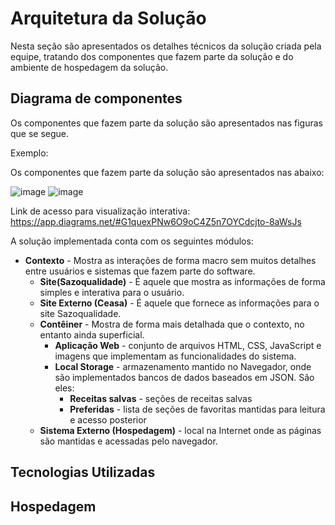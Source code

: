 # Arquitetura da Solução

Nesta seção são apresentados os detalhes técnicos da solução criada pela equipe, tratando 
dos componentes que fazem parte da solução e do ambiente de hospedagem da solução.

## Diagrama de componentes

Os componentes que fazem parte da solução são apresentados nas figuras que se segue.

Exemplo: 

Os componentes que fazem parte da solução são apresentados nas abaixo:

![image](https://user-images.githubusercontent.com/114542015/194774283-5dac5e64-1a6c-4385-b668-9ed8d7e9e517.png)
![image](https://user-images.githubusercontent.com/114542015/194774293-8f22f626-35d7-40dc-a36e-2a7499a95ae4.png)




Link de acesso para visualização interativa: https://app.diagrams.net/#G1quexPNw6O9oC4Z5n7OYCdcjto-8aWsJs

A solução implementada conta com os seguintes módulos:
- **Contexto** - Mostra as interações de forma macro sem muitos detalhes entre usuários e sistemas que fazem parte do software.  
  - **Site(Sazoqualidade)** - É aquele que mostra as informações de forma simples e interativa para o usuário.
  - **Site Externo (Ceasa)** - É aquele que fornece as informações para o site Sazoqualidade. 
  - **Contêiner** - Mostra de forma mais detalhada que o contexto, no entanto ainda superficial.
     - **Aplicação Web** - conjunto de arquivos HTML, CSS, JavaScript e imagens que implementam as funcionalidades do sistema.
     - **Local Storage** - armazenamento mantido no Navegador, onde são implementados bancos de dados baseados em JSON. São eles: 
        - **Receitas salvas** - seções de receitas salvas 
        - **Preferidas** - lista de seções de favoritas mantidas para leitura e acesso posterior  
   - **Sistema Externo (Hospedagem)** - local na Internet onde as páginas são mantidas e acessadas pelo navegador. 

## Tecnologias Utilizadas

## Hospedagem


